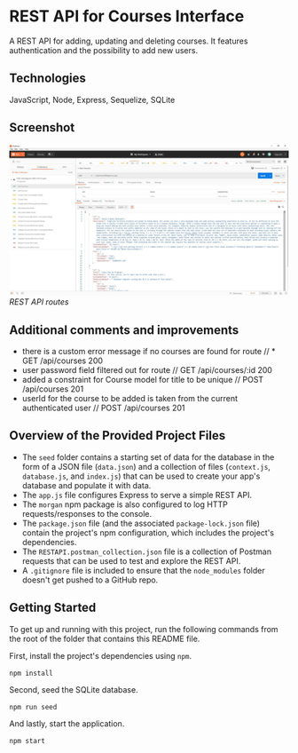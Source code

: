 # REST API for Courses Interface
A REST API for adding, updating and deleting courses. It features authentication and the possibility to add new users.

## Technologies 
JavaScript, Node, Express, Sequelize, SQLite

## Screenshot
![image](https://raw.githubusercontent.com/onesoftwareengineer/techdegree-project-9/master/screenshot1.JPG)
*REST API routes*

## Additional comments and improvements
* there is a custom error message if no courses are found for route // * GET /api/courses 200
* user password field filtered out for route // GET /api/courses/:id 200
* added a constraint for Course model for title to be unique // POST /api/courses 201
* userId for the course to be added is taken from the current authenticated user // POST /api/courses 201

## Overview of the Provided Project Files
* The `seed` folder contains a starting set of data for the database in the form of a JSON file (`data.json`) and a collection of files (`context.js`, `database.js`, and `index.js`) that can be used to create your app's database and populate it with data.
* The `app.js` file configures Express to serve a simple REST API. 
* The `morgan` npm package is also configured to log HTTP requests/responses to the console. 
* The `package.json` file (and the associated `package-lock.json` file) contain the project's npm configuration, which includes the project's dependencies.
* The `RESTAPI.postman_collection.json` file is a collection of Postman requests that can be used to test and explore the REST API.
* A `.gitignore` file is included to ensure that the `node_modules` folder doesn't get pushed to a GitHub repo.

## Getting Started
To get up and running with this project, run the following commands from the root of the folder that contains this README file.

First, install the project's dependencies using `npm`.

```
npm install

```

Second, seed the SQLite database.

```
npm run seed
```

And lastly, start the application.

```
npm start
```
